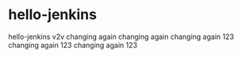 # hello-jenkins
hello-jenkins v2v
changing again 
changing again 
changing again 123 
changing again 123 
changing again 123 
